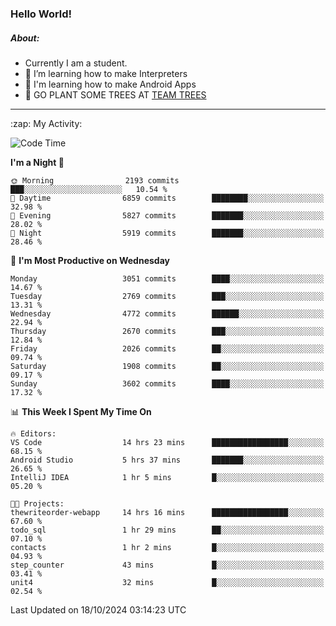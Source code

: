 ### Hello World!

##### About:
- Currently I am a student.
- 🌱 I’m learning how to make Interpreters
- 🌱 I'm learning how to make Android Apps
- 🌱 GO PLANT SOME TREES AT [TEAM TREES](https://teamtrees.org/)

---
  <summary>:zap: My Activity:</summary>
  
<!--START_SECTION:waka-->
![Code Time](http://img.shields.io/badge/Code%20Time-1%2C525%20hrs%2027%20mins-blue)

**I'm a Night 🦉** 

```text
🌞 Morning                2193 commits        ███░░░░░░░░░░░░░░░░░░░░░░   10.54 % 
🌆 Daytime                6859 commits        ████████░░░░░░░░░░░░░░░░░   32.98 % 
🌃 Evening                5827 commits        ███████░░░░░░░░░░░░░░░░░░   28.02 % 
🌙 Night                  5919 commits        ███████░░░░░░░░░░░░░░░░░░   28.46 % 
```
📅 **I'm Most Productive on Wednesday** 

```text
Monday                   3051 commits        ████░░░░░░░░░░░░░░░░░░░░░   14.67 % 
Tuesday                  2769 commits        ███░░░░░░░░░░░░░░░░░░░░░░   13.31 % 
Wednesday                4772 commits        ██████░░░░░░░░░░░░░░░░░░░   22.94 % 
Thursday                 2670 commits        ███░░░░░░░░░░░░░░░░░░░░░░   12.84 % 
Friday                   2026 commits        ██░░░░░░░░░░░░░░░░░░░░░░░   09.74 % 
Saturday                 1908 commits        ██░░░░░░░░░░░░░░░░░░░░░░░   09.17 % 
Sunday                   3602 commits        ████░░░░░░░░░░░░░░░░░░░░░   17.32 % 
```


📊 **This Week I Spent My Time On** 

```text
🔥 Editors: 
VS Code                  14 hrs 23 mins      █████████████████░░░░░░░░   68.15 % 
Android Studio           5 hrs 37 mins       ███████░░░░░░░░░░░░░░░░░░   26.65 % 
IntelliJ IDEA            1 hr 5 mins         █░░░░░░░░░░░░░░░░░░░░░░░░   05.20 % 

🐱‍💻 Projects: 
thewriteorder-webapp     14 hrs 16 mins      █████████████████░░░░░░░░   67.60 % 
todo_sql                 1 hr 29 mins        ██░░░░░░░░░░░░░░░░░░░░░░░   07.10 % 
contacts                 1 hr 2 mins         █░░░░░░░░░░░░░░░░░░░░░░░░   04.93 % 
step_counter             43 mins             █░░░░░░░░░░░░░░░░░░░░░░░░   03.41 % 
unit4                    32 mins             █░░░░░░░░░░░░░░░░░░░░░░░░   02.54 % 
```


 Last Updated on 18/10/2024 03:14:23 UTC
<!--END_SECTION:waka-->
